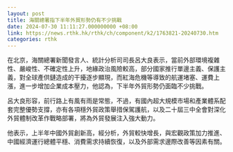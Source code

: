 ```yaml
---
layout: post
title: 海關總署指下半年外貿形勢仍有不少挑戰
date: 2024-07-30 11:11:27.000000000 +08:00
link: https://news.rthk.hk/rthk/ch/component/k2/1763821-20240730.htm
categories: rthk
---
```


在北京，海關總署新聞發言人、統計分析司司長呂大良表示，當前外部環境複雜性、嚴峻性、不確定性上升，地緣政治風險較高，部分國家推行單邊主義、保護主義，對全球產供鏈造成的干擾逐步顯現，而紅海危機等導致的航運堵塞、運費上漲，進一步增加企業成本壓力，他認為，下半年外貿形勢仍面臨不少挑戰。

呂大良形容，前行路上有風有雨是常態，不過，有國內超大規模市場和產業體系配套完整優勢支撐，亦有各項穩外貿政策舉措保駕護航，以及二十屆三中全會對深化外貿體制改革作戰略部署，將為外貿發展注入強大動力。

他表示，上半年中國外貿創新高，經分析，外貿較快增長，與宏觀政策加力推進、中國經濟運行總體平穩、消費需求持續恢復，以及外部需求邊際改善等因素有關。
